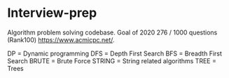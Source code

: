 # Interview-prep
Algorithm problem solving codebase.
Goal of 2020
276 / 1000 questions (Rank100)
https://www.acmicpc.net/.

DP = Dynamic programming
DFS = Depth First Search
BFS = Breadth First Search
BRUTE = Brute Force
STRING = String related algorithms
TREE = Trees


